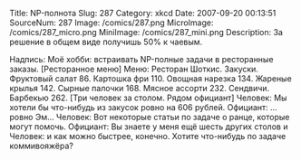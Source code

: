 Title: NP-полнота 
Slug: 287 
Category: xkcd 
Date: 2007-09-20 00:13:51 
SourceNum: 287 
Image: /comics/287.png 
MicroImage: /comics/287_micro.png 
MiniImage: /comics/287_mini.png 
Description: За решение в общем виде получишь 50% к чаевым. 

Надпись: Моё хобби: встраивать NP-полные задачи в ресторанные заказы.
[Ресторанное меню]
Меню: Ресторан Шоткис. Закуски. Фруктовый салат 86. Картошка фри 110. Овощная нарезка 134. Жареные крылья 142. Сырные палочки 168. Мясное ассорти 232. Сендвичи. Барбекью 262.
[Три человек за столом. Рядом официант]
Человек: Мы хотели бы что-нибудь из закусок ровно на 606 рублей.
Официант: … ровно Эм…
Человек: Вот некоторые статьи по задаче о ранце, которые могут помочь.
Официант: Вы знаете у меня ещё шесть других столов и
Человек: и как можно быстрее, конечно. Хотите что-нибудь по задаче коммивояжёра?